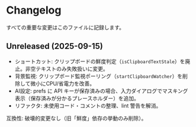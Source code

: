 # Changelog

すべての重要な変更はこのファイルに記録します。

## Unreleased (2025-09-15)

- ショートカット: クリップボードの鮮度判定（`isClipboardTextStale`）を廃止。非空テキストのみ失敗扱いに変更。
- 背景監視: クリップボード監視ポーリング（`startClipboardWatcher`）を削除して微小にCPU/省電力を改善。
- AI設定: prefs に API キーが保存済みの場合、入力ダイアログでマスキング表示（保存済みが分かるプレースホルダー）を追加。
- リファクタ: 未使用コード・コメントの整理、lint 警告を解消。

互換性: 破壊的変更なし（旧「鮮度」依存の挙動のみ削除）。
